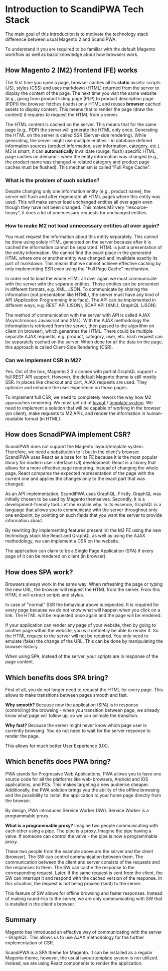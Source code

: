 # Introduction to ScandiPWA Tech Stack 

The main goal of this introduction is to motivate the technology stack difference between usual Magento 2 and ScandiPWA. 

To understand it you are required to be familiar with the default Magento workflow as well as basic knowledge about how browsers work. 

## How Magento 2 (M2) frontend (FE) works

The first time you open a page, browser caches all its **static** assets: scripts (JS), styles (CSS) and uses markdown (HTML) returned from the server to display the content of the page. The next time you visit the same website (e.g., going from product listing page (PLP) to product description page (PDP)) the browser fetches (loads) only HTML and reuses **browser** cached assets to display content. This means that to render the page (draw the content) it requires to request the HTML from a server. 

The HTML content is cached on the server. This means that for the same page (e.g., PDP) the server will generate the HTML only once. Generating the HTML on the server is called SSR (Server-side rendering). While generating, the server might use multiple entities - in database defined information sources (product information, user information, category, etc.). M2 is smart, it can **automatically** invalidate (purge, flush) specific HTML page caches on demand - when the entity information was changed (e.g., the product name was changed => related category and product page caches must be flushed). This mechanism is called "Full Page Cache". 

### What is the problem of such solution? 

Despite changing only one information entity (e.g., product name), the server will flush and after regenerate all HTML pages where this entity was used. This will make server load unchanged entities all over again even though they have not been changed. This makes M2 very "resource-heavy", it does a lot of unnecessary requests for unchanged entities. 

### How to make M2 not load unnecessary entities all over again? 

You must request the information about this entity separately. This cannot be done using solely HTML generated on the server because after it is cached the information cannot be separated. HTML is just a presentation of the entity information. We cannot find the exact place in the generated HTML where one or another entity was changed and invalidate exactly its part of markdown. This means that we cannot achieve effective caching by only implementing SSR even using the "Full Page Cache" mechanism. 

In order not to load the whole HTML all over again we must communicate with the server with the separate entities. Those entities can be presented in different formats, e.g. XML, JSON. To communicate by sharing the information (not presentation like HTML), the server must have any kind of API (Application Programming Interface). The API can be implemented in different ways, e.g. REST API (JSON), SOAP API (XML), GraphQL (JSON). 

The method of communication with the server with API is called AJAX (Asynchronous Javascript and XML). With the AJAX methodology the information is retrieved from the server, then passed to the algorithm on client (in browser), which generates the HTML. There could be multiple separate AJAX requests, e.g. product, category, user, etc. Each request can be separately cached on the server. When done for all the data on the page, this approach is called Client-Side Rendering (CSR). 

### Can we implement CSR in M2?

Yes. Out of the box, Magento 2.3.x comes with partial GraphQL support + full REST API support. However, the default Magento theme is still mostly SSR. In places like checkout and cart, AJAX requests are used. They optimize and enhance the user experience on those pages. 

To implement full CSR, we need to completely rework the way how M2 approaches rendering. We must get rid of [layout](https://devdocs.magento.com/guides/v2.3/frontend-dev-guide/layouts/layout-overview.html) / [template system](https://devdocs.magento.com/guides/v2.3/frontend-dev-guide/templates/template-overview.html). We need to implement a solution that will be capable of working in the browser (on client), make requests to M2 APIs, and render the information in human-readable format (in HTML). 


## How does ScnadiPWA implement CSR?

ScandiPWA does not support the Magento layout/template system. Therefore, we need a substitution to it but in the client's browser. ScandiPWA uses React as a base for its FE because it is the most popular library for modern user interface (UI) development. React is a library that allows for a more effective page rendering. Instead of changing the whole page, React compares the expected representation of the page with the current one and applies the changes only to the exact part that was changed. 

As an API implementation, ScandiPWA uses GraphQL. Firstly, GraphQL was initially chosen to be used by Magento themselves. Secondly, it is a development-friendly tool. Let me explain why. In its essence, GraphQL is a language that allows you to communicate with the server throughout only one endpoint, by pointing on such fields that you want the server to provide information about. 

By rewriting (by implementing features present in) the M2 FE using the new technology stack like React and QraphQL as well as using the AJAX methodology, we can implement a CSR on the website. 

The application can claim to be a Single Page Application (SPA) if every page of it can be rendered on client (in browser). 

## How does SPA work?

Browsers always work in the same way. When refreshing the page or typing the new URL, the browser will request the HTML from the server. From this HTML it will extract scripts and styles. 

In case of "normal" SSR the behaviour above is expected. It is required for every page because we do not know what will happen when you click on a link. The HTML will be requested once again and the page will be rendered. 

If your application can render any page of your website, then by going to another page within the website, you will definetily be able to render it. So the HTML request to the server will not be required. You only need to emulate (fake) the change of the URL. This can be done by manipulating the browser history.

When using SPA, instead of the server, your spripts are in response of the page content. 

## Which benefits does SPA bring? 

First of all, you do not longer need to request the HTML for every page. This allows to make transitions between pages smooth and fast.

**Why smooth?** Because now the application (SPA) is in response (controlling) the browsing - when you transition between page, we already know what page will follow up, so we can animate the transition.

**Why fast?** Because the server might never know which page user is currently browsing. You do not need to wait for the server response to render the page.

This allows for much better User Experience (UX). 

## Which benefits does PWA bring? 

PWA stands for Progressive Web Applications. PWA allows you to have one source code for all the platforms like web-browsers, Android and iOS applications, and PCs. This makes targeting a new audience cheaper. Additionally, the PWA solution brings you the ability of the offline browsing and the possibility to install the application to your home page directly from the browser. 

By design, PWA introduces Service Worker (SW). Service Worker is a programmable proxy. 

**What is a programmable proxy?** Imagine two people communicating with each other using a pipe. The pipe is a proxy. Imagine the pipe having a valve. If someone can control the valve - the pipe is now a programmable proxy. 

These two people from the example above are the server and the client (browser). The SW can control communication between them. The communication between the client and server consists of the requests and the responses to them. The SW can cache the response to the corresponding request. Later, if the same request is sent from the client, the SW can interrupt it and respond with the cached version of the response. In this situation, the request is not being proxied (sent) to the server.

This feature of SW allows for offline browsing and faster responses. Instead of making round-trip to the server, we are only communicating with SW that is installed in the client's browser. 

## Summary

Magento has introduced an effective way of communicating with the server - GraphQL. This allows us to use AJAX methodology for the further implementation of CSR. 

ScandiPWA is a SPA theme for Magento. It can be installed as a regular Magento theme, however, the usual layout/template system is not utilized. Instead, we are using React components to render the application. 

